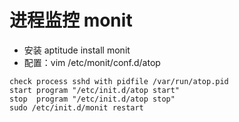 # 进程监控 monit

- 安装 aptitude install monit
- 配置：vim /etc/monit/conf.d/atop
```
check process sshd with pidfile /var/run/atop.pid
start program "/etc/init.d/atop start"
stop  program "/etc/init.d/atop stop"
sudo /etc/init.d/monit restart
```
